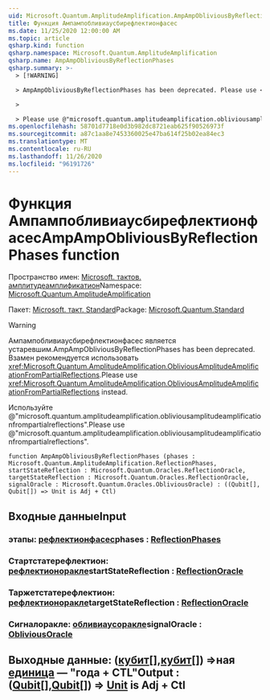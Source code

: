```yaml
---
uid: Microsoft.Quantum.AmplitudeAmplification.AmpAmpObliviousByReflectionPhases
title: Функция Ампампобливиаусбирефлектионфасес
ms.date: 11/25/2020 12:00:00 AM
ms.topic: article
qsharp.kind: function
qsharp.namespace: Microsoft.Quantum.AmplitudeAmplification
qsharp.name: AmpAmpObliviousByReflectionPhases
qsharp.summary: >-
  > [!WARNING]

  > AmpAmpObliviousByReflectionPhases has been deprecated. Please use <xref:Microsoft.Quantum.AmplitudeAmplification.ObliviousAmplitudeAmplificationFromPartialReflections> instead.

  >

  > Please use @"microsoft.quantum.amplitudeamplification.obliviousamplitudeamplificationfrompartialreflections".
ms.openlocfilehash: 58701d7718e0d3b982dc8721eab625f90526973f
ms.sourcegitcommit: a87c1aa8e7453360025e47ba614f25b02ea84ec3
ms.translationtype: MT
ms.contentlocale: ru-RU
ms.lasthandoff: 11/26/2020
ms.locfileid: "96191726"
---
```

# <a name="ampampobliviousbyreflectionphases-function"></a><span data-ttu-id="a6136-102">Функция Ампампобливиаусбирефлектионфасес</span><span class="sxs-lookup"><span data-stu-id="a6136-102">AmpAmpObliviousByReflectionPhases function</span></span>

<span data-ttu-id="a6136-103">Пространство имен: [Microsoft. тактов. амплитудеамплификатион](xref:Microsoft.Quantum.AmplitudeAmplification)</span><span class="sxs-lookup"><span data-stu-id="a6136-103">Namespace: [Microsoft.Quantum.AmplitudeAmplification](xref:Microsoft.Quantum.AmplitudeAmplification)</span></span>

<span data-ttu-id="a6136-104">Пакет: [Microsoft. такт. Standard](https://nuget.org/packages/Microsoft.Quantum.Standard)</span><span class="sxs-lookup"><span data-stu-id="a6136-104">Package: [Microsoft.Quantum.Standard](https://nuget.org/packages/Microsoft.Quantum.Standard)</span></span>


> [!WARNING]
> <span data-ttu-id="a6136-105">Ампампобливиаусбирефлектионфасес является устаревшим.</span><span class="sxs-lookup"><span data-stu-id="a6136-105">AmpAmpObliviousByReflectionPhases has been deprecated.</span></span> <span data-ttu-id="a6136-106">Взамен рекомендуется использовать <xref:Microsoft.Quantum.AmplitudeAmplification.ObliviousAmplitudeAmplificationFromPartialReflections>.</span><span class="sxs-lookup"><span data-stu-id="a6136-106">Please use <xref:Microsoft.Quantum.AmplitudeAmplification.ObliviousAmplitudeAmplificationFromPartialReflections> instead.</span></span>
>
> <span data-ttu-id="a6136-107">Используйте @"microsoft.quantum.amplitudeamplification.obliviousamplitudeamplificationfrompartialreflections".</span><span class="sxs-lookup"><span data-stu-id="a6136-107">Please use @"microsoft.quantum.amplitudeamplification.obliviousamplitudeamplificationfrompartialreflections".</span></span>



```qsharp
function AmpAmpObliviousByReflectionPhases (phases : Microsoft.Quantum.AmplitudeAmplification.ReflectionPhases, startStateReflection : Microsoft.Quantum.Oracles.ReflectionOracle, targetStateReflection : Microsoft.Quantum.Oracles.ReflectionOracle, signalOracle : Microsoft.Quantum.Oracles.ObliviousOracle) : ((Qubit[], Qubit[]) => Unit is Adj + Ctl)
```


## <a name="input"></a><span data-ttu-id="a6136-108">Входные данные</span><span class="sxs-lookup"><span data-stu-id="a6136-108">Input</span></span>

### <a name="phases--reflectionphases"></a><span data-ttu-id="a6136-109">этапы: [рефлектионфасес](xref:Microsoft.Quantum.AmplitudeAmplification.ReflectionPhases)</span><span class="sxs-lookup"><span data-stu-id="a6136-109">phases : [ReflectionPhases](xref:Microsoft.Quantum.AmplitudeAmplification.ReflectionPhases)</span></span>




### <a name="startstatereflection--reflectionoracle"></a><span data-ttu-id="a6136-110">Стартстатерефлектион: [рефлектионоракле](xref:Microsoft.Quantum.Oracles.ReflectionOracle)</span><span class="sxs-lookup"><span data-stu-id="a6136-110">startStateReflection : [ReflectionOracle](xref:Microsoft.Quantum.Oracles.ReflectionOracle)</span></span>




### <a name="targetstatereflection--reflectionoracle"></a><span data-ttu-id="a6136-111">Таржетстатерефлектион: [рефлектионоракле](xref:Microsoft.Quantum.Oracles.ReflectionOracle)</span><span class="sxs-lookup"><span data-stu-id="a6136-111">targetStateReflection : [ReflectionOracle](xref:Microsoft.Quantum.Oracles.ReflectionOracle)</span></span>




### <a name="signaloracle--obliviousoracle"></a><span data-ttu-id="a6136-112">Сигналоракле: [обливиаусоракле](xref:Microsoft.Quantum.Oracles.ObliviousOracle)</span><span class="sxs-lookup"><span data-stu-id="a6136-112">signalOracle : [ObliviousOracle](xref:Microsoft.Quantum.Oracles.ObliviousOracle)</span></span>





## <a name="output--qubitqubit--unit--is-adj--ctl"></a><span data-ttu-id="a6136-113">Выходные данные: ([кубит](xref:microsoft.quantum.lang-ref.qubit)[],[кубит](xref:microsoft.quantum.lang-ref.qubit)[]) =>ная [единица](xref:microsoft.quantum.lang-ref.unit)  — "года + CTL"</span><span class="sxs-lookup"><span data-stu-id="a6136-113">Output : ([Qubit](xref:microsoft.quantum.lang-ref.qubit)[],[Qubit](xref:microsoft.quantum.lang-ref.qubit)[]) => [Unit](xref:microsoft.quantum.lang-ref.unit)  is Adj + Ctl</span></span>


